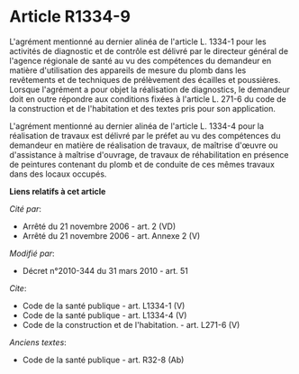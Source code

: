 # Article R1334-9

L'agrément mentionné au dernier alinéa de l'article L. 1334-1 pour les activités de diagnostic et de contrôle est délivré par
le directeur général de l'agence régionale de santé au vu des compétences du demandeur en matière d'utilisation des appareils
de mesure du plomb dans les revêtements et de techniques de prélèvement des écailles et poussières. Lorsque l'agrément a pour
objet la réalisation de diagnostics, le demandeur doit en outre répondre aux conditions fixées à l'article L. 271-6 du code
de la construction et de l'habitation et des textes pris pour son application.

L'agrément mentionné au dernier alinéa de l'article L. 1334-4 pour la réalisation de travaux est délivré par le préfet au vu
des compétences du demandeur en matière de réalisation de travaux, de maîtrise d'œuvre ou d'assistance à maîtrise d'ouvrage,
de travaux de réhabilitation en présence de peintures contenant du plomb et de conduite de ces mêmes travaux dans des locaux
occupés.

**Liens relatifs à cet article**

_Cité par_:

  - Arrêté du 21 novembre 2006 - art. 2 (VD)
  - Arrêté du 21 novembre 2006 - art. Annexe 2 (V)

_Modifié par_:

  - Décret n°2010-344 du 31 mars 2010 - art. 51

_Cite_:

  - Code de la santé publique - art. L1334-1 (V)
  - Code de la santé publique - art. L1334-4 (V)
  - Code de la construction et de l'habitation. - art. L271-6 (V)

_Anciens textes_:

  - Code de la santé publique - art. R32-8 (Ab)
